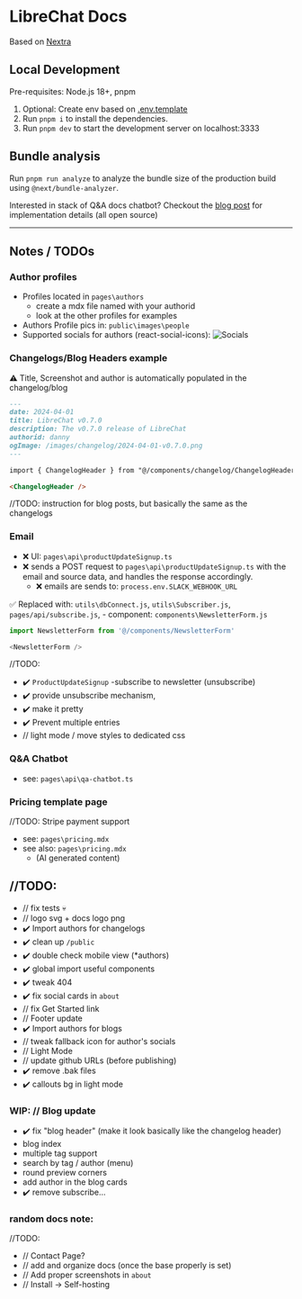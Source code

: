 # LibreChat Docs

Based on [Nextra](https://nextra.site/)

## Local Development

Pre-requisites: Node.js 18+, pnpm

1. Optional: Create env based on [.env.template](./.env.template)
2. Run `pnpm i` to install the dependencies.
3. Run `pnpm dev` to start the development server on localhost:3333

## Bundle analysis

Run `pnpm run analyze` to analyze the bundle size of the production build using `@next/bundle-analyzer`.

Interested in stack of Q&A docs chatbot? Checkout the [blog post](https://langfuse.com/blog/qa-chatbot-for-langfuse-docs) for implementation details (all open source)

---

## Notes / TODOs

### Author profiles
- Profiles located in `pages\authors`
  - create a mdx file named with your authorid
  - look at the other profiles for examples
- Authors Profile pics in: `public\images\people`
- Supported socials for authors (react-social-icons):
![Socials](https://camo.githubusercontent.com/bb10ce76806a2db855ae9411682342b31f2857ce8ab62b8c0a46d3c3cdb77fdf/68747470733a2f2f7374617469632e72656163742d736f6369616c2d69636f6e732e636f6d2f726561646d652d696d6167652e706e67)

### Changelogs/Blog Headers example

⚠️ Title, Screenshot and author is automatically populated in the changelog/blog

```markdown
---
date: 2024-04-01
title: LibreChat v0.7.0
description: The v0.7.0 release of LibreChat
authorid: danny
ogImage: /images/changelog/2024-04-01-v0.7.0.png
---

import { ChangelogHeader } from "@/components/changelog/ChangelogHeader";

<ChangelogHeader />
```
//TODO: instruction for blog posts, but basically the same as the changelogs

### Email
- ❌ UI: `pages\api\productUpdateSignup.ts`
- ❌ sends a POST request to `pages\api\productUpdateSignup.ts` with the email and source data, and handles the response accordingly.
  - ❌ emails are sends to: `process.env.SLACK_WEBHOOK_URL`

✅ Replaced with: `utils\dbConnect.js`, `utils\Subscriber.js`, `pages/api/subscribe.js`, 
        - component: `components\NewsletterForm.js`
```js
import NewsletterForm from '@/components/NewsletterForm'

<NewsletterForm />
```

//TODO:
- ✔️ `ProductUpdateSignup` -subscribe to newsletter (unsubscribe)  
- ✔️ provide unsubscribe mechanism, 
- ✔️ make it pretty
- ✔️ Prevent multiple entries
- // light mode / move styles to dedicated css

### Q&A Chatbot
- see: `pages\api\qa-chatbot.ts`

### Pricing template page
//TODO: Stripe payment support
- see: `pages\pricing.mdx`
- see also: `pages\pricing.mdx`
    - (AI generated content)

## //TODO:
- // fix tests 💀
- // logo svg + docs logo png
- ✔️ Import authors for changelogs
- ✔️ clean up `/public`
- ✔️ double check mobile view (*authors)
- ✔️ global import useful components
- ✔️ tweak 404
- ✔️ fix social cards in `about`
- // fix Get Started link
- // Footer update
- ✔️ Import authors for blogs
- // tweak fallback icon for author's socials
- // Light Mode
- // update github URLs (before publishing)
- ✔️ remove .bak files
- ✔️ callouts bg in light mode

### WIP: // Blog update
- ✔️ fix "blog header" (make it look basically like the changelog header)
- blog index
- multiple tag support
- search by tag / author (menu)
- round preview corners
- add author in the blog cards
- ✔️ remove subscribe...

### random docs note:
//TODO:
- // Contact Page?
- // add and organize docs (once the base properly is set)
- // Add proper screenshots in `about` 
- // Install -> Self-hosting
